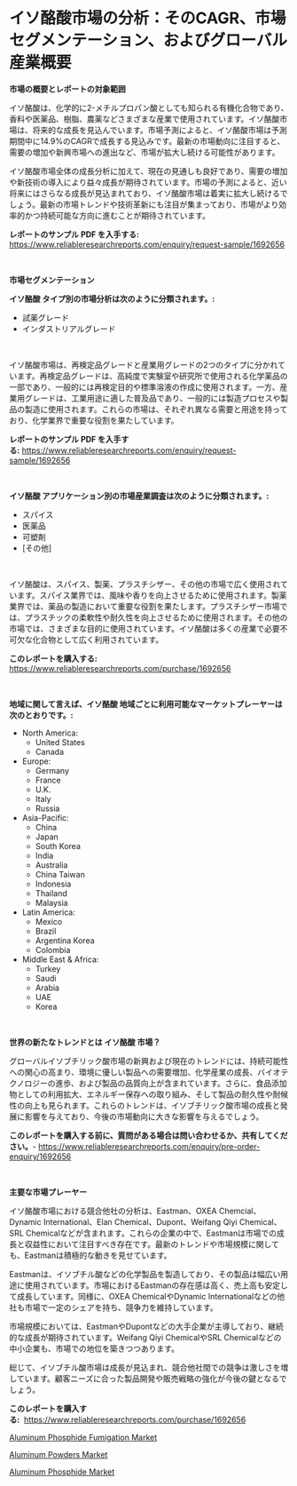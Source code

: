 <p><h1>イソ酪酸市場の分析：そのCAGR、市場セグメンテーション、およびグローバル産業概要</h1></p><p><strong>市場の概要とレポートの対象範囲</strong></p>
<p><p>イソ酪酸は、化学的に2-メチルプロパン酸としても知られる有機化合物であり、香料や医薬品、樹脂、農薬などさまざまな産業で使用されています。イソ酪酸市場は、将来的な成長を見込んでいます。市場予測によると、イソ酪酸市場は予測期間中に14.9%のCAGRで成長する見込みです。最新の市場動向に注目すると、需要の増加や新興市場への進出など、市場が拡大し続ける可能性があります。</p><p>イソ酪酸市場全体の成長分析に加えて、現在の見通しも良好であり、需要の増加や新技術の導入により益々成長が期待されています。市場の予測によると、近い将来にはさらなる成長が見込まれており、イソ酪酸市場は着実に拡大し続けるでしょう。最新の市場トレンドや技術革新にも注目が集まっており、市場がより効率的かつ持続可能な方向に進むことが期待されています。</p></p>
<p><strong>レポートのサンプル PDF を入手する:</strong> <a href="https://www.reliableresearchreports.com/enquiry/request-sample/1692656">https://www.reliableresearchreports.com/enquiry/request-sample/1692656</a></p>
<p>&nbsp;</p>
<p><strong>市場セグメンテーション</strong></p>
<p><strong>イソ酪酸 タイプ別の市場分析は次のように分類されます。:</strong></p>
<p><ul><li>試薬グレード</li><li>インダストリアルグレード</li></ul></p>
<p>&nbsp;</p>
<p><p>イソ酪酸市場は、再検定品グレードと産業用グレードの2つのタイプに分かれています。再検定品グレードは、高純度で実験室や研究所で使用される化学薬品の一部であり、一般的には再検定目的や標準溶液の作成に使用されます。一方、産業用グレードは、工業用途に適した普及品であり、一般的には製造プロセスや製品の製造に使用されます。これらの市場は、それぞれ異なる需要と用途を持っており、化学業界で重要な役割を果たしています。</p></p>
<p><strong>レポートのサンプル PDF を入手する:</strong>&nbsp;<a href="https://www.reliableresearchreports.com/enquiry/request-sample/1692656">https://www.reliableresearchreports.com/enquiry/request-sample/1692656</a></p>
<p>&nbsp;</p>
<p><strong> イソ酪酸 アプリケーション別の市場産業調査は次のように分類されます。:</strong></p>
<p><ul><li>スパイス</li><li>医薬品</li><li>可塑剤</li><li>[その他]</li></ul></p>
<p>&nbsp;</p>
<p><p>イソ酪酸は、スパイス、製薬、プラスチシザー、その他の市場で広く使用されています。スパイス業界では、風味や香りを向上させるために使用されます。製薬業界では、薬品の製造において重要な役割を果たします。プラスチシザー市場では、プラスチックの柔軟性や耐久性を向上させるために使用されます。その他の市場では、さまざまな目的に使用されています。イソ酪酸は多くの産業で必要不可欠な化合物として広く利用されています。</p></p>
<p><strong>このレポートを購入する:</strong>&nbsp; <a href="https://www.reliableresearchreports.com/purchase/1692656">https://www.reliableresearchreports.com/purchase/1692656</a></p>
<p>&nbsp;</p>
<p><strong>地域に関して言えば、イソ酪酸 地域ごとに利用可能なマーケットプレーヤーは次のとおりです。:</strong></p>
<p><ul>
    <li>
        North America:
        <ul>
            <li>United States</li>
            <li>Canada</li>
        </ul>
    </li>
    <li>
        Europe:
        <ul>
            <li>Germany</li>
            <li>France</li>
            <li>U.K.</li>
            <li>Italy</li>
            <li>Russia</li>
        </ul>
    </li>
    <li>
        Asia-Pacific:
        <ul>
            <li>China</li>
            <li>Japan</li>
            <li>South Korea</li>
            <li>India</li>
            <li>Australia</li>
            <li>China Taiwan</li>
            <li>Indonesia</li>
            <li>Thailand</li>
            <li>Malaysia</li>
        </ul>
    </li>
    <li>
        Latin America:
        <ul>
            <li>Mexico</li>
            <li>Brazil</li>
            <li>Argentina Korea</li>
            <li>Colombia</li>
        </ul>
    </li>
    <li>
        Middle East & Africa:
        <ul>
            <li>Turkey</li>
            <li>Saudi</li>
            <li>Arabia</li>
            <li>UAE</li>
            <li>Korea</li>
        </ul>
    </li>
    </ul></p>
<p>&nbsp;</p>
<p><strong>世界の新たなトレンドとは イソ酪酸 市場？</strong></p>
<p><p>グローバルイソブチリック酸市場の新興および現在のトレンドには、持続可能性への関心の高まり、環境に優しい製品への需要増加、化学産業の成長、バイオテクノロジーの進歩、および製品の品質向上が含まれています。さらに、食品添加物としての利用拡大、エネルギー保存への取り組み、そして製品の耐久性や耐候性の向上も見られます。これらのトレンドは、イソブチリック酸市場の成長と発展に影響を与えており、今後の市場動向に大きな影響を与えるでしょう。</p></p>
<p><strong>このレポートを購入する前に、質問がある場合は問い合わせるか、共有してください。</strong>- <a href="https://www.reliableresearchreports.com/enquiry/pre-order-enquiry/1692656">https://www.reliableresearchreports.com/enquiry/pre-order-enquiry/1692656</a></p>
<p>&nbsp;</p>
<p><strong>主要な市場プレーヤー</strong></p>
<p><p>イソ酪酸市場における競合他社の分析は、Eastman、OXEA Chemcial、Dynamic International、Elan Chemical、Dupont、Weifang Qiyi Chemical、SRL Chemicalなどが含まれます。これらの企業の中で、Eastmanは市場での成長と収益性において注目すべき存在です。最新のトレンドや市場規模に関しても、Eastmanは積極的な動きを見せています。</p><p>Eastmanは、イソブチル酸などの化学製品を製造しており、その製品は幅広い用途に使用されています。市場におけるEastmanの存在感は高く、売上高も安定して成長しています。同様に、OXEA ChemicalやDynamic Internationalなどの他社も市場で一定のシェアを持ち、競争力を維持しています。</p><p>市場規模においては、EastmanやDupontなどの大手企業が主導しており、継続的な成長が期待されています。Weifang Qiyi ChemicalやSRL Chemicalなどの中小企業も、市場での地位を築きつつあります。</p><p>総じて、イソブチル酸市場は成長が見込まれ、競合他社間での競争は激しさを増しています。顧客ニーズに合った製品開発や販売戦略の強化が今後の鍵となるでしょう。</p></p>
<p><strong>このレポートを購入する:</strong>&nbsp;&nbsp;<a href="https://www.reliableresearchreports.com/purchase/1692656">https://www.reliableresearchreports.com/purchase/1692656</a></p>
<p><p><a href="https://github.com/beatblasta/Market-Research-Report-List-2/blob/main/aluminum-phosphide-fumigation-market.md">Aluminum Phosphide Fumigation Market</a></p><p><a href="https://github.com/shotows/Market-Research-Report-List-1/blob/main/aluminum-powders-market.md">Aluminum Powders Market</a></p><p><a href="https://github.com/angelajermaine/Market-Research-Report-List-2/blob/main/aluminum-phosphide-market.md">Aluminum Phosphide Market</a></p></p>